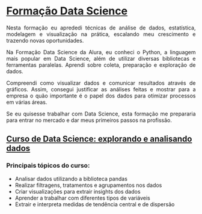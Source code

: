 # [Formação Data Science](https://cursos.alura.com.br/formacao-data-science)

<div style="text-align: justify;">

Nesta formação eu aprededi técnicas de análise de dados, estatística, modelagem e visualização na prática, escalando meu crescimento e trazendo novas oportunidades.

Na Formação Data Science da Alura, eu conheci o Python, a linguagem mais popular em Data Science, além de utilizar diversas bibliotecas e ferramentas paralelas. Aprendi sobre coleta, preparação e exploração de dados.

Compreendi como visualizar dados e comunicar resultados através de gráficos. Assim, consegui justificar as análises feitas e mostrar para a empresa o quão importante é o papel dos dados para otimizar processos em várias áreas.

Se eu quisesse trabalhar com Data Science, esta formação me prepararia para entrar no mercado e dar meus primeiros passos na profissão.

</div>

## [Curso de Data Science: explorando e analisando dados](https://cursos.alura.com.br/course/data-science-explorando-analisando-dados)

### Principais tópicos do curso:

- Analisar dados utilizando a biblioteca pandas
- Realizar filtragens, tratamentos e agrupamentos nos dados
- Criar visualizações para extrair insights dos dados
- Aprender a trabalhar com diferentes tipos de variáveis
- Extrair e interpreta medidas de tendência central e de dispersão
